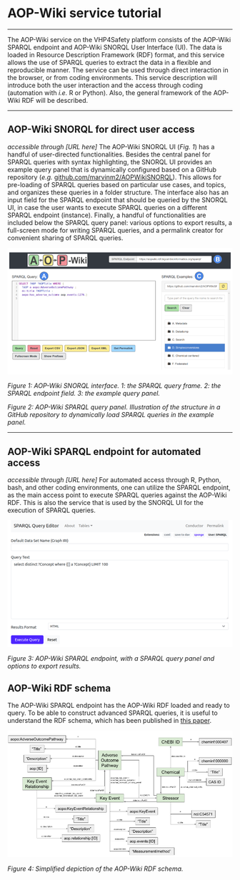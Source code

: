 # AOP-Wiki service tutorial
---
The AOP-Wiki service on the VHP4Safety platform consists of the AOP-Wiki SPARQL endpoint and AOP-Wiki SNORQL User Interface (UI). The data is loaded in Resource Description Framework (RDF) format, and this service allows the use of SPARQL queries to extract the data in a flexible and reproducible manner. The service can be used through direct interaction in the browser, or from coding environments. This service description will introduce both the user interaction and the access through coding (automation with *i.e.* R or Python). Also, the general framework of the AOP-Wiki RDF will be described.

---
## AOP-Wiki SNORQL for direct user access
*accessible through [URL here]*
The AOP-Wiki SNORQL UI (*Fig. 1*) has a handful of user-directed functionalities. Besides the central panel for SPARQL queries with syntax highlighting, the SNORQL UI provides an example query panel that is dynamically configured based on a GitHub repository (_e.g._ [github.com/marvinm2/AOPWikiSNORQL](https://github.com/marvinm2/AOPWikiSNORQL)). This allows for pre-loading of SPARQL queries based on particular use cases, and topics, and organizes these queries in a folder structure. The interface also has an input field for the SPARQL endpoint that should be queried by the SNORQL UI, in case the user wants to execute SPARQL queries on a different SPARQL endpoint (instance). Finally, a handful of functionalities are included below the SPARQL query panel: various options to export results, a full-screen mode for writing SPARQL queries, and a permalink creator for convenient sharing of SPARQL queries.

![AOP-Wiki SNORQL](AOP-Wiki%20SNORQL%20interface.png)

_Figure 1: AOP-Wiki SNORQL interface. 1: the SPARQL query frame. 2: the SPARQL endpoint field. 3: the example query panel._


_Figure 2: AOP-Wiki SPARQL query panel. Illustration of the structure in a GitHub repository to dynamically load SPARQL queries in the example panel._

---
## AOP-Wiki SPARQL endpoint for automated access
*accessible through [URL here]*
For automated access through R, Python, bash, and other coding environments, one can utilize the SPARQL endpoint, as the main access point to execute SPARQL queries against the AOP-Wiki RDF. This is also the service that is used by the SNORQL UI for the execution of SPARQL queries.

![AOP-Wiki SPARQL endpoint](AOP-Wiki%20SPARQL%20endpoint.png)

_Figure 3: AOP-Wiki SPARQL endpoint, with a SPARQL query panel and options to export results._

## AOP-Wiki RDF schema
The AOP-Wiki SPARQL endpoint has the AOP-Wiki RDF loaded and ready to query. To be able to construct advanced SPARQL queries, it is useful to understand the RDF schema, which has been published in [this paper](https://doi.org/10.1089/aivt.2021.0010). 

![Simplified AOP-Wiki RDF schema](AOP-Wiki%20RDF%20simple.png)

_Figure 4: Simplified depiction of the AOP-Wiki RDF schema._
